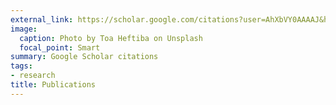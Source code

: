 ```yaml
---
external_link: https://scholar.google.com/citations?user=AhXbVY0AAAAJ&hl=en&citsig=AMD79orj40uaLaTKXYTrF7m-D9Zd7ZGUjQ
image:
  caption: Photo by Toa Heftiba on Unsplash
  focal_point: Smart
summary: Google Scholar citations
tags:
- research
title: Publications
---
```

